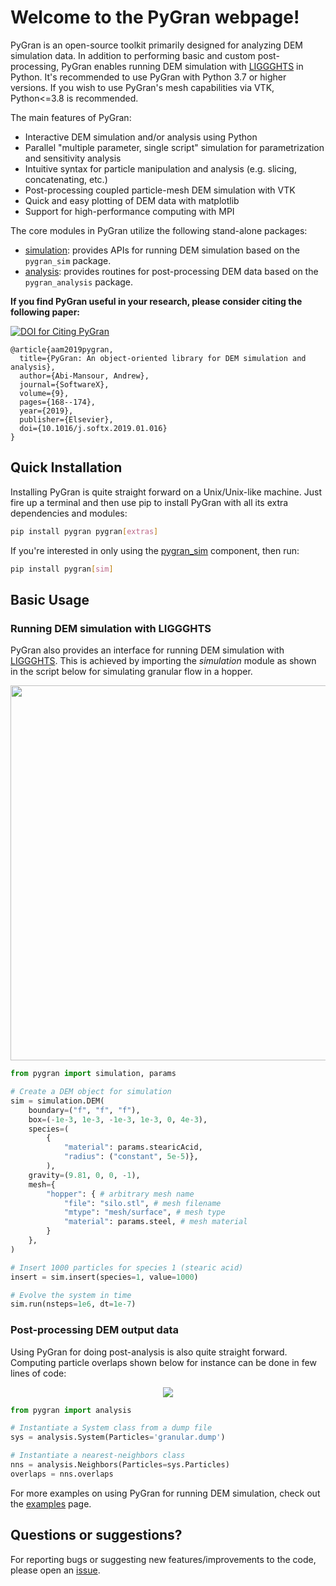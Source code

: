 # Welcome to the PyGran webpage!

PyGran is an open-source toolkit primarily designed for analyzing DEM simulation data. In addition to performing basic and custom post-processing, PyGran enables running DEM simulation with [LIGGGHTS](https://www.cfdem.com/liggghtsr-open-source-discrete-element-method-particle-simulation-code) in Python. It's recommended to use PyGran with Python 3.7 or higher versions. If you wish to use PyGran's mesh capabilities via VTK, Python<=3.8 is recommended.

The main features of PyGran:

- Interactive DEM simulation and/or analysis using Python 
- Parallel "multiple parameter, single script" simulation for parametrization and sensitivity analysis
- Intuitive syntax for particle manipulation and analysis (e.g. slicing, concatenating, etc.)
- Post-processing coupled particle-mesh DEM simulation with VTK
- Quick and easy plotting of DEM data with matplotlib
- Support for high-performance computing with MPI

The core modules in PyGran utilize the following stand-alone packages:

- [simulation](https://github.com/anabiman/pygran-sim): provides APIs for running DEM simulation based on the `pygran_sim` package.
- [analysis](https://github.com/anabiman/pygran-analysis): provides routines for post-processing DEM data based on the `pygran_analysis` package.

**If you find PyGran useful in your research, please consider citing the following paper:**

[![DOI for Citing PyGran](https://img.shields.io/badge/DOI-10.1016%2Fels.jsoftx.5b00056-blue.svg)](https://doi.org/10.1016/j.softx.2019.01.016)

```
@article{aam2019pygran,
  title={PyGran: An object-oriented library for DEM simulation and analysis},
  author={Abi-Mansour, Andrew},
  journal={SoftwareX},
  volume={9},
  pages={168--174},
  year={2019},
  publisher={Elsevier},
  doi={10.1016/j.softx.2019.01.016}
}
```

## Quick Installation
Installing PyGran is quite straight forward on a Unix/Unix-like machine. Just fire up a terminal and then use pip to install PyGran with all its extra dependencies and modules:
```bash
pip install pygran pygran[extras]
```

If you're interested in only using the [pygran_sim](https://github.com/anabiman/pygran-sim) component, then run:
```bash
pip install pygran[sim]
```

## Basic Usage
### Running DEM simulation with LIGGGHTS

PyGran also provides an interface for running DEM simulation with [LIGGGHTS](https://www.cfdem.com/liggghtsr-open-source-discrete-element-method-particle-simulation-code). This is achieved by importing the <i>simulation</i> module as shown in the script below for simulating granular flow in a hopper.

<p style="text-align:center;"><img src="images/hopper.png" width="600"></p>

```python
from pygran import simulation, params

# Create a DEM object for simulation
sim = simulation.DEM(
    boundary=("f", "f", "f"),
    box=(-1e-3, 1e-3, -1e-3, 1e-3, 0, 4e-3),
    species=(
        {
            "material": params.stearicAcid, 
            "radius": ("constant", 5e-5)},
        ),
    gravity=(9.81, 0, 0, -1),
    mesh={
        "hopper": { # arbitrary mesh name
            "file": "silo.stl", # mesh filename
            "mtype": "mesh/surface", # mesh type
            "material": params.steel, # mesh material
        }
    },
)

# Insert 1000 particles for species 1 (stearic acid)
insert = sim.insert(species=1, value=1000)

# Evolve the system in time
sim.run(nsteps=1e6, dt=1e-7)
```

### Post-processing DEM output data
Using PyGran for doing post-analysis is also quite straight forward. Computing particle overlaps shown below for instance can be done in few lines of code:

<p style="text-align:center;"><img src="images/overlap-hist.png"></p>

```python
from pygran import analysis

# Instantiate a System class from a dump file
sys = analysis.System(Particles='granular.dump')

# Instantiate a nearest-neighbors class
nns = analysis.Neighbors(Particles=sys.Particles)
overlaps = nns.overlaps
```
For more examples on using PyGran for running DEM simulation, check out the <a href="http://anabiman.github.io/pygran/examples/examples.html">examples</a> page.

## Questions or suggestions?

For reporting bugs or suggesting new features/improvements to the code, please open an [issue](https://github.com/anabiman/pygran/issues).
